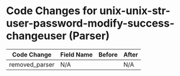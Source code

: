# Code Changes for unix-unix-str-user-password-modify-success-changeuser (Parser)

| Code Change | Field Name | Before | After |
|-------------|------------|--------|-------|
| removed_parser | N/A |  | N/A |